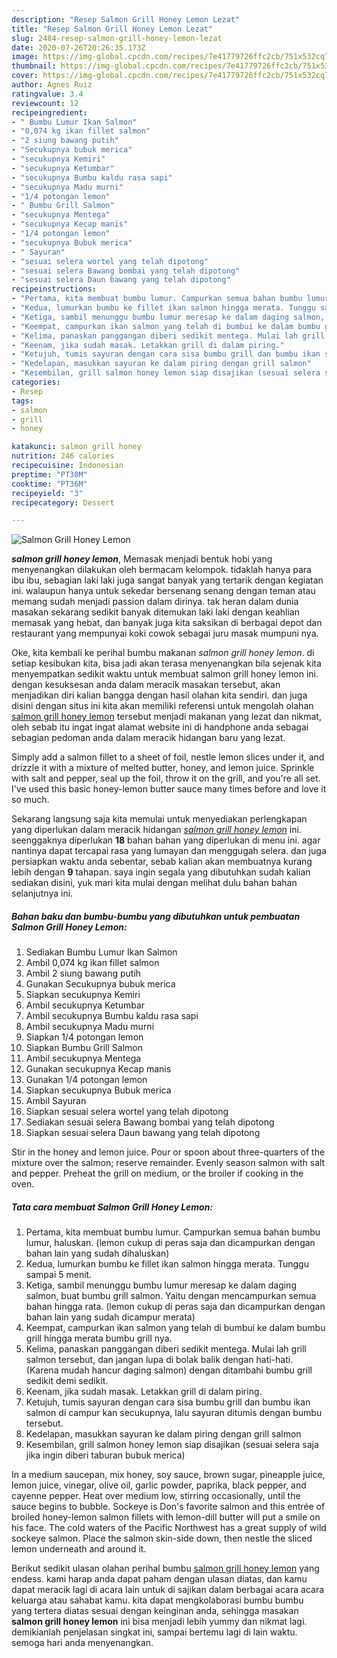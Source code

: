```yaml
---
description: "Resep Salmon Grill Honey Lemon Lezat"
title: "Resep Salmon Grill Honey Lemon Lezat"
slug: 2484-resep-salmon-grill-honey-lemon-lezat
date: 2020-07-26T20:26:35.173Z
image: https://img-global.cpcdn.com/recipes/7e41779726ffc2cb/751x532cq70/salmon-grill-honey-lemon-foto-resep-utama.jpg
thumbnail: https://img-global.cpcdn.com/recipes/7e41779726ffc2cb/751x532cq70/salmon-grill-honey-lemon-foto-resep-utama.jpg
cover: https://img-global.cpcdn.com/recipes/7e41779726ffc2cb/751x532cq70/salmon-grill-honey-lemon-foto-resep-utama.jpg
author: Agnes Ruiz
ratingvalue: 3.4
reviewcount: 12
recipeingredient:
- " Bumbu Lumur Ikan Salmon"
- "0,074 kg ikan fillet salmon"
- "2 siung bawang putih"
- "Secukupnya bubuk merica"
- "secukupnya Kemiri"
- "secukupnya Ketumbar"
- "secukupnya Bumbu kaldu rasa sapi"
- "secukupnya Madu murni"
- "1/4 potongan lemon"
- " Bumbu Grill Salmon"
- "secukupnya Mentega"
- "secukupnya Kecap manis"
- "1/4 potongan lemon"
- "secukupnya Bubuk merica"
- " Sayuran"
- "sesuai selera wortel yang telah dipotong"
- "sesuai selera Bawang bombai yang telah dipotong"
- "sesuai selera Daun bawang yang telah dipotong"
recipeinstructions:
- "Pertama, kita membuat bumbu lumur. Campurkan semua bahan bumbu lumur, haluskan. (lemon cukup di peras saja dan dicampurkan dengan bahan lain yang sudah dihaluskan)"
- "Kedua, lumurkan bumbu ke fillet ikan salmon hingga merata. Tunggu sampai 5 menit."
- "Ketiga, sambil menunggu bumbu lumur meresap ke dalam daging salmon, buat bumbu grill salmon. Yaitu dengan mencampurkan semua bahan hingga rata. (lemon cukup di peras saja dan dicampurkan dengan bahan lain yang sudah dicampur merata)"
- "Keempat, campurkan ikan salmon yang telah di bumbui ke dalam bumbu grill hingga merata bumbu grill nya."
- "Kelima, panaskan panggangan diberi sedikit mentega. Mulai lah grill salmon tersebut, dan jangan lupa di bolak balik dengan hati-hati. (Karena mudah hancur daging salmon) dengan ditambahi bumbu grill sedikit demi sedikit."
- "Keenam, jika sudah masak. Letakkan grill di dalam piring."
- "Ketujuh, tumis sayuran dengan cara sisa bumbu grill dan bumbu ikan salmon di campur kan secukupnya, lalu sayuran ditumis dengan bumbu tersebut."
- "Kedelapan, masukkan sayuran ke dalam piring dengan grill salmon"
- "Kesembilan, grill salmon honey lemon siap disajikan (sesuai selera saja jika ingin diberi taburan bubuk merica)"
categories:
- Resep
tags:
- salmon
- grill
- honey

katakunci: salmon grill honey 
nutrition: 246 calories
recipecuisine: Indonesian
preptime: "PT30M"
cooktime: "PT36M"
recipeyield: "3"
recipecategory: Dessert

---
```



![Salmon Grill Honey Lemon](https://img-global.cpcdn.com/recipes/7e41779726ffc2cb/751x532cq70/salmon-grill-honey-lemon-foto-resep-utama.jpg)

<b><i>salmon grill honey lemon</i></b>, Memasak menjadi bentuk hobi yang menyenangkan dilakukan oleh bermacam kelompok. tidaklah hanya para ibu ibu, sebagian laki laki juga sangat banyak yang tertarik dengan kegiatan ini. walaupun hanya untuk sekedar bersenang senang dengan teman atau memang sudah menjadi passion dalam dirinya. tak heran dalam dunia masakan sekarang sedikit banyak ditemukan laki laki dengan keahlian memasak yang hebat, dan banyak juga kita saksikan di berbagai depot dan restaurant yang mempunyai koki cowok sebagai juru masak mumpuni nya.

Oke, kita kembali ke perihal bumbu makanan <i>salmon grill honey lemon</i>. di setiap kesibukan kita, bisa jadi akan terasa menyenangkan bila sejenak kita menyempatkan sedikit waktu untuk membuat salmon grill honey lemon ini. dengan kesuksesan anda dalam meracik masakan tersebut, akan menjadikan diri kalian bangga dengan hasil olahan kita sendiri. dan juga disini dengan situs ini kita akan memiliki referensi untuk mengolah olahan <u>salmon grill honey lemon</u> tersebut menjadi makanan yang lezat dan nikmat, oleh sebab itu ingat ingat alamat website ini di handphone anda sebagai sebagian pedoman anda dalam meracik hidangan baru yang lezat.

Simply add a salmon fillet to a sheet of foil, nestle lemon slices under it, and drizzle it with a mixture of melted butter, honey, and lemon juice. Sprinkle with salt and pepper, seal up the foil, throw it on the grill, and you&#39;re all set. I&#39;ve used this basic honey-lemon butter sauce many times before and love it so much.


Sekarang langsung saja kita memulai untuk menyediakan perlengkapan yang diperlukan dalam meracik hidangan <u><i>salmon grill honey lemon</i></u> ini. seenggaknya diperlukan <b>18</b> bahan bahan yang diperlukan di menu ini. agar nantinya dapat tercapai rasa yang lumayan dan menggugah selera. dan juga persiapkan waktu anda sebentar, sebab kalian akan membuatnya kurang lebih dengan <b>9</b> tahapan. saya ingin segala yang dibutuhkan sudah kalian sediakan disini, yuk mari kita mulai dengan melihat dulu bahan bahan selanjutnya ini.

<!--inarticleads1-->

##### Bahan baku dan bumbu-bumbu yang dibutuhkan untuk pembuatan Salmon Grill Honey Lemon:

1. Sediakan  Bumbu Lumur Ikan Salmon
1. Ambil 0,074 kg ikan fillet salmon
1. Ambil 2 siung bawang putih
1. Gunakan Secukupnya bubuk merica
1. Siapkan secukupnya Kemiri
1. Ambil secukupnya Ketumbar
1. Ambil secukupnya Bumbu kaldu rasa sapi
1. Ambil secukupnya Madu murni
1. Siapkan 1/4 potongan lemon
1. Siapkan  Bumbu Grill Salmon
1. Ambil secukupnya Mentega
1. Gunakan secukupnya Kecap manis
1. Gunakan 1/4 potongan lemon
1. Siapkan secukupnya Bubuk merica
1. Ambil  Sayuran
1. Siapkan sesuai selera wortel yang telah dipotong
1. Sediakan sesuai selera Bawang bombai yang telah dipotong
1. Siapkan sesuai selera Daun bawang yang telah dipotong


Stir in the honey and lemon juice. Pour or spoon about three-quarters of the mixture over the salmon; reserve remainder. Evenly season salmon with salt and pepper. Preheat the grill on medium, or the broiler if cooking in the oven. 

<!--inarticleads2-->

##### Tata cara membuat Salmon Grill Honey Lemon:

1. Pertama, kita membuat bumbu lumur. Campurkan semua bahan bumbu lumur, haluskan. (lemon cukup di peras saja dan dicampurkan dengan bahan lain yang sudah dihaluskan)
1. Kedua, lumurkan bumbu ke fillet ikan salmon hingga merata. Tunggu sampai 5 menit.
1. Ketiga, sambil menunggu bumbu lumur meresap ke dalam daging salmon, buat bumbu grill salmon. Yaitu dengan mencampurkan semua bahan hingga rata. (lemon cukup di peras saja dan dicampurkan dengan bahan lain yang sudah dicampur merata)
1. Keempat, campurkan ikan salmon yang telah di bumbui ke dalam bumbu grill hingga merata bumbu grill nya.
1. Kelima, panaskan panggangan diberi sedikit mentega. Mulai lah grill salmon tersebut, dan jangan lupa di bolak balik dengan hati-hati. (Karena mudah hancur daging salmon) dengan ditambahi bumbu grill sedikit demi sedikit.
1. Keenam, jika sudah masak. Letakkan grill di dalam piring.
1. Ketujuh, tumis sayuran dengan cara sisa bumbu grill dan bumbu ikan salmon di campur kan secukupnya, lalu sayuran ditumis dengan bumbu tersebut.
1. Kedelapan, masukkan sayuran ke dalam piring dengan grill salmon
1. Kesembilan, grill salmon honey lemon siap disajikan (sesuai selera saja jika ingin diberi taburan bubuk merica)


In a medium saucepan, mix honey, soy sauce, brown sugar, pineapple juice, lemon juice, vinegar, olive oil, garlic powder, paprika, black pepper, and cayenne pepper. Heat over medium low, stirring occasionally, until the sauce begins to bubble. Sockeye is Don&#39;s favorite salmon and this entrée of broiled honey-lemon salmon fillets with lemon-dill butter will put a smile on his face. The cold waters of the Pacific Northwest has a great supply of wild sockeye salmon. Place the salmon skin-side down, then nestle the sliced lemon underneath and around it. 

Berikut sedikit ulasan olahan perihal bumbu <u>salmon grill honey lemon</u> yang endess. kami harap anda dapat paham dengan ulasan diatas, dan kamu dapat meracik lagi di acara lain untuk di sajikan dalam berbagai acara acara keluarga atau sahabat kamu. kita dapat mengkolaborasi bumbu bumbu yang tertera diatas sesuai dengan keinginan anda, sehingga masakan <b>salmon grill honey lemon</b> ini bisa menjadi lebih yummy dan nikmat lagi. demikianlah penjelasan singkat ini, sampai bertemu lagi di lain waktu. semoga hari anda menyenangkan.
